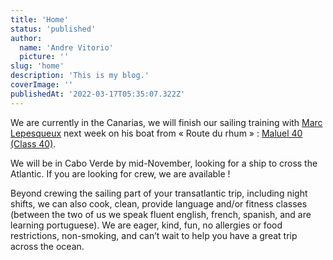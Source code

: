 ```yaml
---
title: 'Home'
status: 'published'
author:
  name: 'Andre Vitorio'
  picture: ''
slug: 'home'
description: 'This is my blog.'
coverImage: ''
publishedAt: '2022-03-17T05:35:07.322Z'
---
```


We are currently in the Canarias, we will finish our sailing training with [Marc Lepesqueux](https://www.routedurhum.com/en/skipper/235) next week on his boat from « Route du rhum » : [Maluel 40 (Class 40)](https://www.marinetraffic.com/en/ais/details/ships/shipid:27/mmsi:228258700/imo:0/vessel:MALUEL40_SENSAT_C40).

We will be in Cabo Verde by mid-November, looking for a ship to cross the Atlantic. If you are looking for crew, we are available ! 

Beyond crewing the sailing part of your transatlantic trip, including night shifts, we can also cook, clean, provide language and/or fitness classes (between the two of us we speak fluent english, french, spanish, and are learning portuguese). We are eager, kind, fun, no allergies or food restrictions, non-smoking, and can’t wait to help you have a great trip across the ocean.